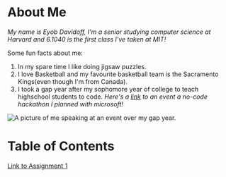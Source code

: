 # About Me

_My name is Eyob Davidoff, I'm a senior studying computer science at Harvard and 6.1040 is the first class I've taken at MIT!_

Some fun facts about me:

1. In my spare time I like doing jigsaw puzzles.
2. I love Basketball and my favourite basketball team is the Sacramento Kings(even though I'm from Canada).
3. I took a gap year after my sophomore year of college to teach highschool students to code.
   _Here's a [link](https://youtu.be/FeydyRp5Cgg?si=1t0iEN2MDjrnn-gI) to an event a no-code hackathon I planned with microsoft!_

![A picture of me speaking at an event over my gap year.](https://blogs.microsoft.com/wp-content/uploads/sites/175/2024/05/Blackathon-5-scaled.jpg)

# Table of Contents

[Link to Assignment 1](assignments/assignment1.md)
